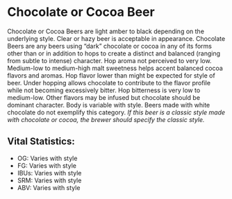 # Chocolate or Cocoa Beer

Chocolate or Cocoa Beers are light amber to black depending on the underlying style. Clear or hazy beer is acceptable in appearance. Chocolate Beers are any beers using “dark” chocolate or cocoa in any of its forms other than or in addition to hops to create a distinct and balanced (ranging from subtle to intense) character. Hop aroma not perceived to very low. Medium-low to medium-high malt sweetness helps accent balanced cocoa flavors and aromas. Hop flavor lower than might be expected for style of beer. Under hopping allows chocolate to contribute to the flavor profile while not becoming excessively bitter. Hop bitterness is very low to medium-low. Other flavors may be infused but chocolate should be dominant character. Body is variable with style. Beers made with white chocolate do not exemplify this category. _If this beer is a classic style made with chocolate or cocoa, the brewer should specify the classic style._

## Vital Statistics:

- OG: Varies with style 
- FG: Varies with style 
- IBUs: Varies with style 
- SRM: Varies with style 
- ABV: Varies with style 